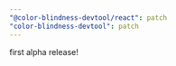 ```yaml
---
"@color-blindness-devtool/react": patch
"color-blindness-devtool": patch
---
```


first alpha release!
